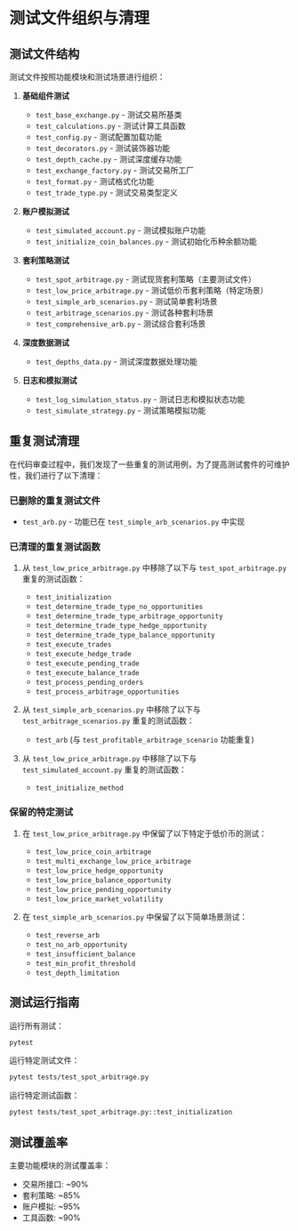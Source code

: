 # 测试文件组织与清理

## 测试文件结构

测试文件按照功能模块和测试场景进行组织：

1. **基础组件测试**
   - `test_base_exchange.py` - 测试交易所基类
   - `test_calculations.py` - 测试计算工具函数
   - `test_config.py` - 测试配置加载功能
   - `test_decorators.py` - 测试装饰器功能
   - `test_depth_cache.py` - 测试深度缓存功能
   - `test_exchange_factory.py` - 测试交易所工厂
   - `test_format.py` - 测试格式化功能
   - `test_trade_type.py` - 测试交易类型定义

2. **账户模拟测试**
   - `test_simulated_account.py` - 测试模拟账户功能
   - `test_initialize_coin_balances.py` - 测试初始化币种余额功能

3. **套利策略测试**
   - `test_spot_arbitrage.py` - 测试现货套利策略（主要测试文件）
   - `test_low_price_arbitrage.py` - 测试低价币套利策略（特定场景）
   - `test_simple_arb_scenarios.py` - 测试简单套利场景
   - `test_arbitrage_scenarios.py` - 测试各种套利场景
   - `test_comprehensive_arb.py` - 测试综合套利场景

4. **深度数据测试**
   - `test_depths_data.py` - 测试深度数据处理功能

5. **日志和模拟测试**
   - `test_log_simulation_status.py` - 测试日志和模拟状态功能
   - `test_simulate_strategy.py` - 测试策略模拟功能

## 重复测试清理

在代码审查过程中，我们发现了一些重复的测试用例，为了提高测试套件的可维护性，我们进行了以下清理：

### 已删除的重复测试文件

- `test_arb.py` - 功能已在 `test_simple_arb_scenarios.py` 中实现

### 已清理的重复测试函数

1. 从 `test_low_price_arbitrage.py` 中移除了以下与 `test_spot_arbitrage.py` 重复的测试函数：
   - `test_initialization`
   - `test_determine_trade_type_no_opportunities`
   - `test_determine_trade_type_arbitrage_opportunity`
   - `test_determine_trade_type_hedge_opportunity`
   - `test_determine_trade_type_balance_opportunity`
   - `test_execute_trades`
   - `test_execute_hedge_trade`
   - `test_execute_pending_trade`
   - `test_execute_balance_trade`
   - `test_process_pending_orders`
   - `test_process_arbitrage_opportunities`

2. 从 `test_simple_arb_scenarios.py` 中移除了以下与 `test_arbitrage_scenarios.py` 重复的测试函数：
   - `test_arb` (与 `test_profitable_arbitrage_scenario` 功能重复)

3. 从 `test_low_price_arbitrage.py` 中移除了以下与 `test_simulated_account.py` 重复的测试函数：
   - `test_initialize_method`

### 保留的特定测试

1. 在 `test_low_price_arbitrage.py` 中保留了以下特定于低价币的测试：
   - `test_low_price_coin_arbitrage`
   - `test_multi_exchange_low_price_arbitrage`
   - `test_low_price_hedge_opportunity`
   - `test_low_price_balance_opportunity`
   - `test_low_price_pending_opportunity`
   - `test_low_price_market_volatility`

2. 在 `test_simple_arb_scenarios.py` 中保留了以下简单场景测试：
   - `test_reverse_arb`
   - `test_no_arb_opportunity`
   - `test_insufficient_balance`
   - `test_min_profit_threshold`
   - `test_depth_limitation`

## 测试运行指南

运行所有测试：
```bash
pytest
```

运行特定测试文件：
```bash
pytest tests/test_spot_arbitrage.py
```

运行特定测试函数：
```bash
pytest tests/test_spot_arbitrage.py::test_initialization
```

## 测试覆盖率

主要功能模块的测试覆盖率：
- 交易所接口: ~90%
- 套利策略: ~85%
- 账户模拟: ~95%
- 工具函数: ~90% 